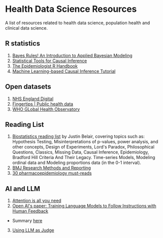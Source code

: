 # Health Data Science Resources
A list of resources related to health data science, population health and clinical data science. 

## R statistics

1. [Bayes Rules! An Introduction to Applied Bayesian Modeling](https://www.bayesrulesbook.com/)
2. [Statistical Tools for Causal Inference](https://chabefer.github.io/STCI/)
3. [The Epidemiologist R Handbook](https://epirhandbook.com/en/)
4. [Machine Learning-based Causal Inference Tutorial](https://bookdown.org/stanfordgsbsilab/ml-ci-tutorial/)

## Open datasets
1. [NHS England Digital](https://digital.nhs.uk/data-and-information/data-collections-and-data-sets/data-sets)
2. [Fingertips | Public health data](https://fingertips.phe.org.uk/)
3. [WHO GLobal Health Observatory](https://www.who.int/data/gho)

## Reading List
1. [Biostatistics reading list](https://github.com/JB-Statistical-Consulting/biostatistics) by Justin Belair, covering topics such as: Hypothesis Testing, Misinterpretations of p-values, power analysis, and other concepts, Design of Experiments, Lord's Paradox, Philosophical Questions, Classics, Missing Data, Causal Inference, Epidemiology, Bradford Hill Criteria And Their Legacy. Time-series Models, Modeling ordinal data and Modeling proportions data (in the 0-1 interval).
2. [BMJ Research Methods and Reporting](https://www.bmj.com/research/research-methods-and-reporting)
3. [30 pharmacoepidemiology must-reads](https://www.linkedin.com/pulse/30-pharmacoepidemiology-must-reads-anton-pottegård/)


## AI and LLM
1. [Attention is all you need](https://arxiv.org/pdf/1706.03762)
2. [Open AI's paper: Training Language Models to Follow Instructions with Human Feedback](https://arxiv.org/pdf/2203.02155)
  - Summary [here](https://github.com/kai-lim/Health-data-science-resources/blob/6631d13b7e0e2c101f14d85ec8d700635d952cd0/AI%20and%20LLM/Training%20Language%20Models%20to%20Follow%20Instructions%20with%20Human%20Feedback.md)
3. [Using LLM as Judge](https://arxiv.org/abs/2306.05685)






